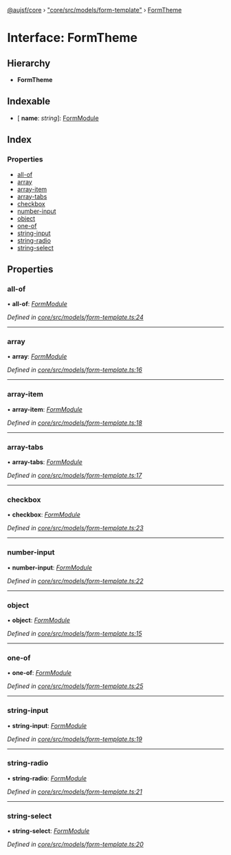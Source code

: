 [@aujsf/core](../README.md) › ["core/src/models/form-template"](../modules/_core_src_models_form_template_.md) › [FormTheme](_core_src_models_form_template_.formtheme.md)

# Interface: FormTheme

## Hierarchy

* **FormTheme**

## Indexable

* \[ **name**: *string*\]: [FormModule](../modules/_core_src_models_form_template_.md#formmodule)

## Index

### Properties

* [all-of](_core_src_models_form_template_.formtheme.md#all-of)
* [array](_core_src_models_form_template_.formtheme.md#array)
* [array-item](_core_src_models_form_template_.formtheme.md#array-item)
* [array-tabs](_core_src_models_form_template_.formtheme.md#array-tabs)
* [checkbox](_core_src_models_form_template_.formtheme.md#checkbox)
* [number-input](_core_src_models_form_template_.formtheme.md#number-input)
* [object](_core_src_models_form_template_.formtheme.md#object)
* [one-of](_core_src_models_form_template_.formtheme.md#one-of)
* [string-input](_core_src_models_form_template_.formtheme.md#string-input)
* [string-radio](_core_src_models_form_template_.formtheme.md#string-radio)
* [string-select](_core_src_models_form_template_.formtheme.md#string-select)

## Properties

###  all-of

• **all-of**: *[FormModule](../modules/_core_src_models_form_template_.md#formmodule)*

*Defined in [core/src/models/form-template.ts:24](https://github.com/jbockle/au-jsonschema-form/blob/05b11cf/packages/core/src/models/form-template.ts#L24)*

___

###  array

• **array**: *[FormModule](../modules/_core_src_models_form_template_.md#formmodule)*

*Defined in [core/src/models/form-template.ts:16](https://github.com/jbockle/au-jsonschema-form/blob/05b11cf/packages/core/src/models/form-template.ts#L16)*

___

###  array-item

• **array-item**: *[FormModule](../modules/_core_src_models_form_template_.md#formmodule)*

*Defined in [core/src/models/form-template.ts:18](https://github.com/jbockle/au-jsonschema-form/blob/05b11cf/packages/core/src/models/form-template.ts#L18)*

___

###  array-tabs

• **array-tabs**: *[FormModule](../modules/_core_src_models_form_template_.md#formmodule)*

*Defined in [core/src/models/form-template.ts:17](https://github.com/jbockle/au-jsonschema-form/blob/05b11cf/packages/core/src/models/form-template.ts#L17)*

___

###  checkbox

• **checkbox**: *[FormModule](../modules/_core_src_models_form_template_.md#formmodule)*

*Defined in [core/src/models/form-template.ts:23](https://github.com/jbockle/au-jsonschema-form/blob/05b11cf/packages/core/src/models/form-template.ts#L23)*

___

###  number-input

• **number-input**: *[FormModule](../modules/_core_src_models_form_template_.md#formmodule)*

*Defined in [core/src/models/form-template.ts:22](https://github.com/jbockle/au-jsonschema-form/blob/05b11cf/packages/core/src/models/form-template.ts#L22)*

___

###  object

• **object**: *[FormModule](../modules/_core_src_models_form_template_.md#formmodule)*

*Defined in [core/src/models/form-template.ts:15](https://github.com/jbockle/au-jsonschema-form/blob/05b11cf/packages/core/src/models/form-template.ts#L15)*

___

###  one-of

• **one-of**: *[FormModule](../modules/_core_src_models_form_template_.md#formmodule)*

*Defined in [core/src/models/form-template.ts:25](https://github.com/jbockle/au-jsonschema-form/blob/05b11cf/packages/core/src/models/form-template.ts#L25)*

___

###  string-input

• **string-input**: *[FormModule](../modules/_core_src_models_form_template_.md#formmodule)*

*Defined in [core/src/models/form-template.ts:19](https://github.com/jbockle/au-jsonschema-form/blob/05b11cf/packages/core/src/models/form-template.ts#L19)*

___

###  string-radio

• **string-radio**: *[FormModule](../modules/_core_src_models_form_template_.md#formmodule)*

*Defined in [core/src/models/form-template.ts:21](https://github.com/jbockle/au-jsonschema-form/blob/05b11cf/packages/core/src/models/form-template.ts#L21)*

___

###  string-select

• **string-select**: *[FormModule](../modules/_core_src_models_form_template_.md#formmodule)*

*Defined in [core/src/models/form-template.ts:20](https://github.com/jbockle/au-jsonschema-form/blob/05b11cf/packages/core/src/models/form-template.ts#L20)*
